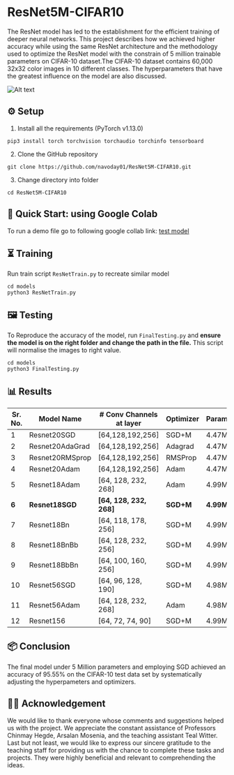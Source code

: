# ResNet5M-CIFAR10

The ResNet model has led to the establishment for the efficient training of deeper neural networks. This project describes how we achieved higher accuracy while using the same ResNet architecture and the methodology used to optimize the ResNet model with the constrain of 5 million trainable parameters on CIFAR-10 dataset.The CIFAR-10 dataset contains 60,000 32x32 color images in 10 different classes. The hyperparameters that have the greatest influence on the model are also discussed.

![Alt text](https://github.com/navoday01/ResNet5M-CIFAR10/blob/main/assets/CIFAR10-2.png)

## ⚙️ Setup

1. Install all the requirements (PyTorch v1.13.0)
```shell
pip3 install torch torchvision torchaudio torchinfo tensorboard
```
2. Clone the GitHub repository
```shell
git clone https://github.com/navoday01/ResNet5M-CIFAR10.git
```
3. Change directory into folder
```shell
cd ResNet5M-CIFAR10
```


## 🏁 Quick Start: using Google Colab

To run a demo file go to following google collab link: [test model](https://colab.research.google.com/github/navoday01/ResNet5M-CIFAR10/blob/main/ResnetQuickTest.ipynb)

## ⏳ Training
Run train script `ResNetTrain.py` to recreate similar model
```shell
cd models
python3 ResNetTrain.py
```
## 🖼 Testing

 To Reproduce the accuracy of the model, run `FinalTesting.py` and **ensure the model is on the right folder and change the path in the file.** This script will normalise the images to right value.
```shell
cd models
python3 FinalTesting.py
```


## 📊 Results
| Sr. No.|    Model Name    |  # Conv Channels at layer  |  Optimizer  |  Params  |  Test Acc  |  File Link  |
|--------|------------------|----------------------------|------------ |----------|-------------|-------------|
|   1    |  Resnet20SGD     |     [64,128,192,256]       |    SGD+M    |   4.47M  |  93.32%     | [LINK](https://github.com/navoday01/ResNet5M-CIFAR10/blob/main/models/weights/Resnet20SGD.pt)            |
|   2    |  Resnet20AdaGrad |     [64,128,192,256]       |    Adagrad  |   4.47M  |  90.55%     | -            |
|   3    |  Resnet20RMSprop |     [64,128,192,256]       |    RMSProp  |   4.47M  |  89.13%     | [LINK](https://github.com/navoday01/ResNet5M-CIFAR10/blob/main/models/weights/ResnetRMSProp.pt)                    |
|   4    |  Resnet20Adam    |     [64,128,192,256]       |    Adam     |   4.47M  |  93.05%     |  -          |
|   5    |  Resnet18Adam    |     [64, 128, 232, 268]    |    Adam     |   4.99M  |  81.03%     |  [LINK](https://github.com/navoday01/ResNet5M-CIFAR10/blob/main/models/weights/Resnet18Adam.pt)                   |
|   **6**    |  **Resnet18SGD**     |     **[64, 128, 232, 268]**    |    **SGD+M**   |   **4.99M**  |  **95.55%**     | [**LINK**](https://github.com/navoday01/ResNet5M-CIFAR10/blob/main/models/weights/Resnet18SGD.pt)                     |
|   7    |  Resnet18Bn      |     [64, 118, 178, 256]    |    SGD+M    |   4.99M  |  91.97%     |  [LINK](https://github.com/navoday01/ResNet5M-CIFAR10/blob/main/models/weights/ResnetBn.pt)                   |
|   8    |  Resnet18BnBb    |     [64, 128, 232, 256]    |    SGD+M    |   4.99M  |  92.39%     |   [LINK](https://github.com/navoday01/ResNet5M-CIFAR10/blob/main/models/weights/ResnetBnBb.pt)                  |
|   9    |  Resnet18BbBn    |     [64, 100, 160, 256]    |    SGD+M    |   4.99M  |  92.73%     |      -       |
|   10   |  Resnet56SGD     |     [64, 96, 128, 190]     |    SGD+M    |   4.98M  |  95.51%     |  [LINK](https://github.com/navoday01/ResNet5M-CIFAR10/blob/main/models/weights/Resnet56SGD.pt)                   |
|   11   |  Resnet56Adam    |     [64, 128, 232, 268]    |    Adam     |   4.98M  |  93.37%     | [LINK](https://github.com/navoday01/ResNet5M-CIFAR10/blob/main/models/weights/Resnet56Adam.pt)                    |
|   12   |  Resnet156       |     [64, 72, 74, 90]       |    SGD+M    |   4.99M  |  93.82%     |  [LINK](https://github.com/navoday01/ResNet5M-CIFAR10/blob/main/models/weights/Resnet156.pt)                   |

## 📦 Conclusion

The final model under 5 Million parameters and employing SGD achieved an accuracy of 95.55% on the CIFAR-10 test data set by systematically adjusting the hyperpameters and optimizers.

## 👩‍⚖️ Acknowledgement

We would like to thank everyone whose comments and suggestions helped us with the project. We appreciate the constant assistance of Professors Chinmay Hegde, Arsalan Mosenia, and the teaching assistant Teal Witter. Last but not least, we would like to express our sincere gratitude to the teaching staff for providing us with the chance to complete these tasks and projects. They were highly beneficial and relevant to comprehending the ideas.


